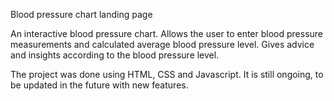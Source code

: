 Blood pressure chart landing page

An interactive blood pressure chart. Allows the user to enter blood pressure measurements and calculated average blood pressure level. Gives advice and insights according to the blood pressure level.

The project was done using HTML, CSS and Javascript. It is still ongoing, to be updated in the future with new features.
